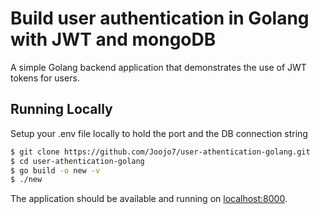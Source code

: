 # Build user authentication in Golang with JWT and mongoDB

A simple Golang backend application that demonstrates the use of JWT tokens for users.


## Running Locally

Setup your .env file locally to hold the port and the DB connection string

```sh
$ git clone https://github.com/Joojo7/user-athentication-golang.git
$ cd user-athentication-golang
$ go build -o new -v 
$ ./new
```

The application should be available and running on [localhost:8000](http://localhost:8000/).

